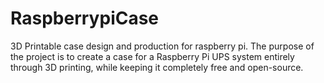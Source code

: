# RaspberrypiCase
3D Printable case design and production for raspberry pi.
The purpose of the project is to create a case for a Raspberry Pi UPS system entirely through 3D printing, while keeping it completely free and open-source.
